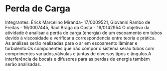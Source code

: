 # Perda de Carga
Integrantes: Érick Marcelino Miranda- 17/0009521, Giovanni Rambo de Freitas - 16/0007445, Raul Braga da Costa - 16/0142954
O objetivo da atividade é analisar a perda de carga (energia) de um escoamento em tubos devido à viscosidade e verificar a correspondencia entre teoria e prática.
As análises serão realizadas para o ar em escoamento lâminar e turbulento.Os componentes que irão compor o sistema serão tubos com comprimentos variados,válvulas e juntas de diversos tipos e ângulos.A interferência de bocais e difusores para as perdas de energia também serão analisadas.

